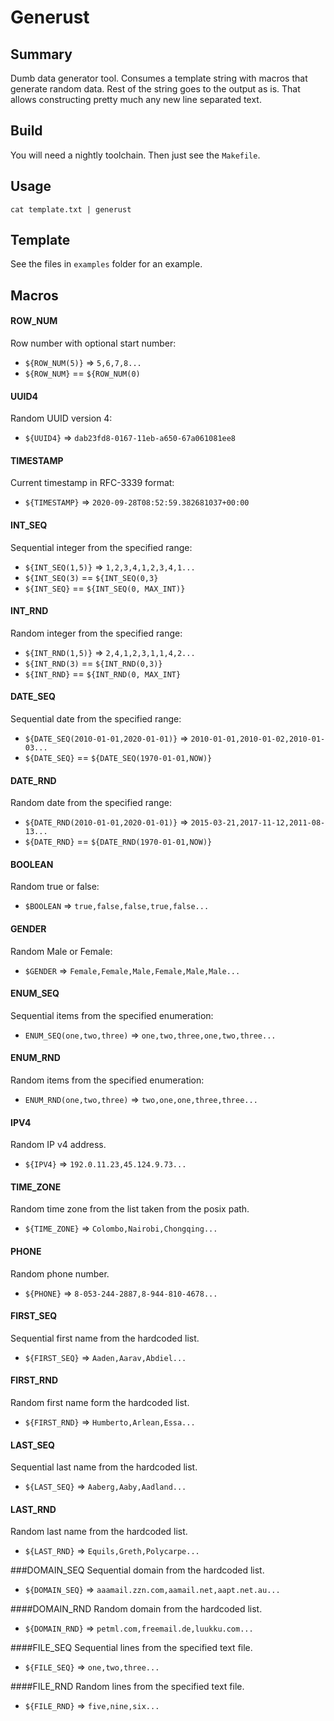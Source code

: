 # Generust

## Summary

Dumb data generator tool. Consumes a template string with macros that generate random data. Rest of the string goes to the output as is. That allows constructing pretty much any new line separated text. 

## Build

You will need a nightly toolchain. Then just see the `Makefile`. 

## Usage

```
cat template.txt | generust
```

## Template

See the files in `examples` folder for an example.

## Macros

#### ROW_NUM 
Row number with optional start number:
- `${ROW_NUM(5)}` => `5,6,7,8...`
- `${ROW_NUM}` == `${ROW_NUM(0)`

#### UUID4
Random UUID version 4:
- `${UUID4}` => `dab23fd8-0167-11eb-a650-67a061081ee8`

#### TIMESTAMP
Current timestamp in RFC-3339 format:
- `${TIMESTAMP}` => `2020-09-28T08:52:59.382681037+00:00`

#### INT_SEQ
Sequential integer from the specified range:
- `${INT_SEQ(1,5)}` => `1,2,3,4,1,2,3,4,1...`
- `${INT_SEQ(3)` == `${INT_SEQ(0,3}`
- `${INT_SEQ}` == `${INT_SEQ(0, MAX_INT)}`

#### INT_RND
Random integer from the specified range:
- `${INT_RND(1,5)}` => `2,4,1,2,3,1,1,4,2...`
- `${INT_RND(3)` == `${INT_RND(0,3)}`
- `${INT_RND}` == `${INT_RND(0, MAX_INT}`

#### DATE_SEQ
Sequential date from the specified range:
- `${DATE_SEQ(2010-01-01,2020-01-01)}` => `2010-01-01,2010-01-02,2010-01-03...`
- `${DATE_SEQ}` == `${DATE_SEQ(1970-01-01,NOW)}`

#### DATE_RND
Random date from the specified range:
- `${DATE_RND(2010-01-01,2020-01-01)}` => `2015-03-21,2017-11-12,2011-08-13...`
- `${DATE_RND}` == `${DATE_RND(1970-01-01,NOW)}`

#### BOOLEAN
Random true or false:
- `$BOOLEAN` => `true,false,false,true,false...`

#### GENDER
Random Male or Female:
- `$GENDER` => `Female,Female,Male,Female,Male,Male...`

#### ENUM_SEQ
Sequential items from the specified enumeration:
- `ENUM_SEQ(one,two,three)` => `one,two,three,one,two,three...`

#### ENUM_RND
Random items from the specified enumeration:
- `ENUM_RND(one,two,three)` => `two,one,one,three,three...`

#### IPV4
Random IP v4 address.
- `${IPV4}` => `192.0.11.23,45.124.9.73...`

#### TIME_ZONE
Random time zone from the list taken from the posix path.
- `${TIME_ZONE}` => `Colombo,Nairobi,Chongqing...`

#### PHONE
Random phone number.
- `${PHONE}` => `8-053-244-2887,8-944-810-4678...`

#### FIRST_SEQ
Sequential first name from the hardcoded list.
- `${FIRST_SEQ}` => `Aaden,Aarav,Abdiel...`

#### FIRST_RND
Random first name form the hardcoded list.
- `${FIRST_RND}` => `Humberto,Arlean,Essa...`

#### LAST_SEQ
Sequential last name from the hardcoded list.
- `${LAST_SEQ}` => `Aaberg,Aaby,Aadland...`

#### LAST_RND
Random last name from the hardcoded list.
- `${LAST_RND}` => `Equils,Greth,Polycarpe...`

###DOMAIN_SEQ
Sequential domain from the hardcoded list.
- `${DOMAIN_SEQ}` => `aaamail.zzn.com,aamail.net,aapt.net.au...`

####DOMAIN_RND
Random domain from the hardcoded list. 
- `${DOMAIN_RND}` => `petml.com,freemail.de,luukku.com...` 
 
####FILE_SEQ
Sequential lines from the specified text file.
- `${FILE_SEQ}` => `one,two,three...`

####FILE_RND
Random lines from the specified text file.
- `${FILE_RND}` => `five,nine,six...`